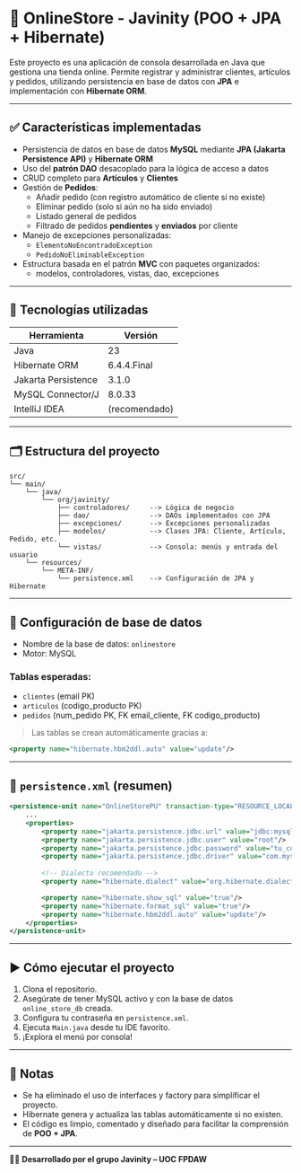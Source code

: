 
# 🛒 OnlineStore - Javinity (POO + JPA + Hibernate)

Este proyecto es una aplicación de consola desarrollada en Java que gestiona una tienda online. Permite registrar y administrar clientes, artículos y pedidos, utilizando persistencia en base de datos con **JPA** e implementación con **Hibernate ORM**.

---

## ✅ Características implementadas

- Persistencia de datos en base de datos **MySQL** mediante **JPA (Jakarta Persistence API)** y **Hibernate ORM**
- Uso del **patrón DAO** desacoplado para la lógica de acceso a datos
- CRUD completo para **Artículos** y **Clientes**
- Gestión de **Pedidos**:
  - Añadir pedido (con registro automático de cliente si no existe)
  - Eliminar pedido (solo si aún no ha sido enviado)
  - Listado general de pedidos
  - Filtrado de pedidos **pendientes** y **enviados** por cliente
- Manejo de excepciones personalizadas:
  - `ElementoNoEncontradoException`
  - `PedidoNoEliminableException`
- Estructura basada en el patrón **MVC** con paquetes organizados:
  - modelos, controladores, vistas, dao, excepciones

---

## 🧱 Tecnologías utilizadas

| Herramienta         | Versión    |
|---------------------|------------|
| Java                | 23         |
| Hibernate ORM       | 6.4.4.Final|
| Jakarta Persistence | 3.1.0      |
| MySQL Connector/J   | 8.0.33     |
| IntelliJ IDEA       | (recomendado) |

---

## 🗂 Estructura del proyecto

```
src/
└── main/
    └── java/
        └── org/javinity/
            ├── controladores/     --> Lógica de negocio
            ├── dao/               --> DAOs implementados con JPA
            ├── excepciones/       --> Excepciones personalizadas
            ├── modelos/           --> Clases JPA: Cliente, Artículo, Pedido, etc.
            └── vistas/            --> Consola: menús y entrada del usuario
    └── resources/
        └── META-INF/
            └── persistence.xml    --> Configuración de JPA y Hibernate
```

---

## 🔧 Configuración de base de datos

- Nombre de la base de datos: `onlinestore`
- Motor: MySQL

### Tablas esperadas:

- `clientes` (email PK)
- `articulos` (codigo_producto PK)
- `pedidos` (num_pedido PK, FK email_cliente, FK codigo_producto)

> Las tablas se crean automáticamente gracias a:
```xml
<property name="hibernate.hbm2ddl.auto" value="update"/>
```

---

## 🧪 `persistence.xml` (resumen)

```xml
<persistence-unit name="OnlineStorePU" transaction-type="RESOURCE_LOCAL">
    ...
    <properties>
        <property name="jakarta.persistence.jdbc.url" value="jdbc:mysql://localhost:3306/online_store_db"/>
        <property name="jakarta.persistence.jdbc.user" value="root"/>
        <property name="jakarta.persistence.jdbc.password" value="tu_contraseña"/>
        <property name="jakarta.persistence.jdbc.driver" value="com.mysql.cj.jdbc.Driver"/>
        
        <!-- Dialecto recomendado -->
        <property name="hibernate.dialect" value="org.hibernate.dialect.MySQLDialect"/>

        <property name="hibernate.show_sql" value="true"/>
        <property name="hibernate.format_sql" value="true"/>
        <property name="hibernate.hbm2ddl.auto" value="update"/>
    </properties>
</persistence-unit>
```

---

## ▶️ Cómo ejecutar el proyecto

1. Clona el repositorio.
2. Asegúrate de tener MySQL activo y con la base de datos `online_store_db` creada.
3. Configura tu contraseña en `persistence.xml`.
4. Ejecuta `Main.java` desde tu IDE favorito.
5. ¡Explora el menú por consola!

---

## 📌 Notas

- Se ha eliminado el uso de interfaces y factory para simplificar el proyecto.
- Hibernate genera y actualiza las tablas automáticamente si no existen.
- El código es limpio, comentado y diseñado para facilitar la comprensión de **POO + JPA**.

---

👩‍💻 **Desarrollado por el grupo Javinity – UOC FPDAW**
